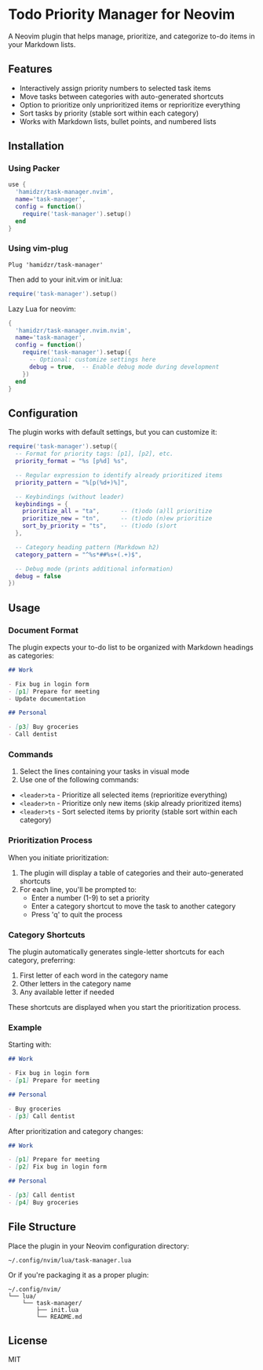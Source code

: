 # Todo Priority Manager for Neovim

A Neovim plugin that helps manage, prioritize, and categorize to-do items in your Markdown lists.

## Features

- Interactively assign priority numbers to selected task items
- Move tasks between categories with auto-generated shortcuts
- Option to prioritize only unprioritized items or reprioritize everything
- Sort tasks by priority (stable sort within each category)
- Works with Markdown lists, bullet points, and numbered lists

## Installation

### Using Packer

```lua
use {
  'hamidzr/task-manager.nvim',
  name='task-manager',
  config = function()
    require('task-manager').setup()
  end
}
```

### Using vim-plug

```vim
Plug 'hamidzr/task-manager'
```

Then add to your init.vim or init.lua:

```lua
require('task-manager').setup()
```

Lazy Lua for neovim:

```lua
{
  'hamidzr/task-manager.nvim.nvim',
  name='task-manager',
  config = function()
    require('task-manager').setup({
      -- Optional: customize settings here
      debug = true,  -- Enable debug mode during development
    })
  end
}
```

## Configuration

The plugin works with default settings, but you can customize it:

```lua
require('task-manager').setup({
  -- Format for priority tags: [p1], [p2], etc.
  priority_format = "%s [p%d] %s",

  -- Regular expression to identify already prioritized items
  priority_pattern = "%[p(%d+)%]",

  -- Keybindings (without leader)
  keybindings = {
    prioritize_all = "ta",      -- (t)odo (a)ll prioritize
    prioritize_new = "tn",      -- (t)odo (n)ew prioritize
    sort_by_priority = "ts",    -- (t)odo (s)ort
  },

  -- Category heading pattern (Markdown h2)
  category_pattern = "^%s*##%s+(.+)$",

  -- Debug mode (prints additional information)
  debug = false
})
```

## Usage

### Document Format

The plugin expects your to-do list to be organized with Markdown headings as categories:

```markdown
## Work

- Fix bug in login form
- [p1] Prepare for meeting
- Update documentation

## Personal

- [p3] Buy groceries
- Call dentist
```

### Commands

1. Select the lines containing your tasks in visual mode
2. Use one of the following commands:

- `<leader>ta` - Prioritize all selected items (reprioritize everything)
- `<leader>tn` - Prioritize only new items (skip already prioritized items)
- `<leader>ts` - Sort selected items by priority (stable sort within each category)

### Prioritization Process

When you initiate prioritization:

1. The plugin will display a table of categories and their auto-generated shortcuts
2. For each line, you'll be prompted to:
   - Enter a number (1-9) to set a priority
   - Enter a category shortcut to move the task to another category
   - Press 'q' to quit the process

### Category Shortcuts

The plugin automatically generates single-letter shortcuts for each category, preferring:

1. First letter of each word in the category name
2. Other letters in the category name
3. Any available letter if needed

These shortcuts are displayed when you start the prioritization process.

### Example

Starting with:

```markdown
## Work

- Fix bug in login form
- [p1] Prepare for meeting

## Personal

- Buy groceries
- [p3] Call dentist
```

After prioritization and category changes:

```markdown
## Work

- [p1] Prepare for meeting
- [p2] Fix bug in login form

## Personal

- [p3] Call dentist
- [p4] Buy groceries
```

## File Structure

Place the plugin in your Neovim configuration directory:

```
~/.config/nvim/lua/task-manager.lua
```

Or if you're packaging it as a proper plugin:

```
~/.config/nvim/
└── lua/
    └── task-manager/
        ├── init.lua
        └── README.md
```

## License

MIT
